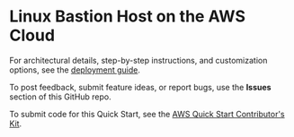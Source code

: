 # Linux Bastion Host on the AWS Cloud

For architectural details, step-by-step instructions, and customization options, see the [deployment guide](https://fwd.aws/YqpXk).

To post feedback, submit feature ideas, or report bugs, use the **Issues** section of this GitHub repo. 

To submit code for this Quick Start, see the [AWS Quick Start Contributor's Kit](https://aws-quickstart.github.io/).